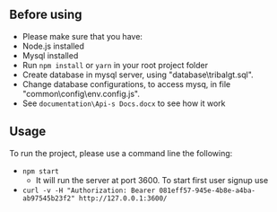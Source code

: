 ## Before using

- Please make sure that you have:
 - Node.js installed
 - Mysql installed
 - Run `npm install` or `yarn` in your root project folder
 - Create database in mysql server, using "database\tribalgt.sql".
 - Change database configurations, to access mysq, in file "common\config\env.config.js".
 - See `documentation\Api-s Docs.docx` to see how it work 

## Usage

To run the project, please use a command line the following:
 - `npm start`
    - It will run the server at port 3600.
To start first user signup use 
 - `curl -v -H "Authorization: Bearer 081eff57-945e-4b8e-a4ba-ab97545b23f2" http://127.0.0.1:3600/`

